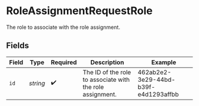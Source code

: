 # RoleAssignmentRequestRole

The role to associate with the role assignment.


## Fields

| Field                                                     | Type                                                      | Required                                                  | Description                                               | Example                                                   |
| --------------------------------------------------------- | --------------------------------------------------------- | --------------------------------------------------------- | --------------------------------------------------------- | --------------------------------------------------------- |
| `id`                                                      | *string*                                                  | :heavy_check_mark:                                        | The ID of the role to associate with the role assignment. | 462ab2e2-3e29-44bd-b39f-e4d1293affbb                      |